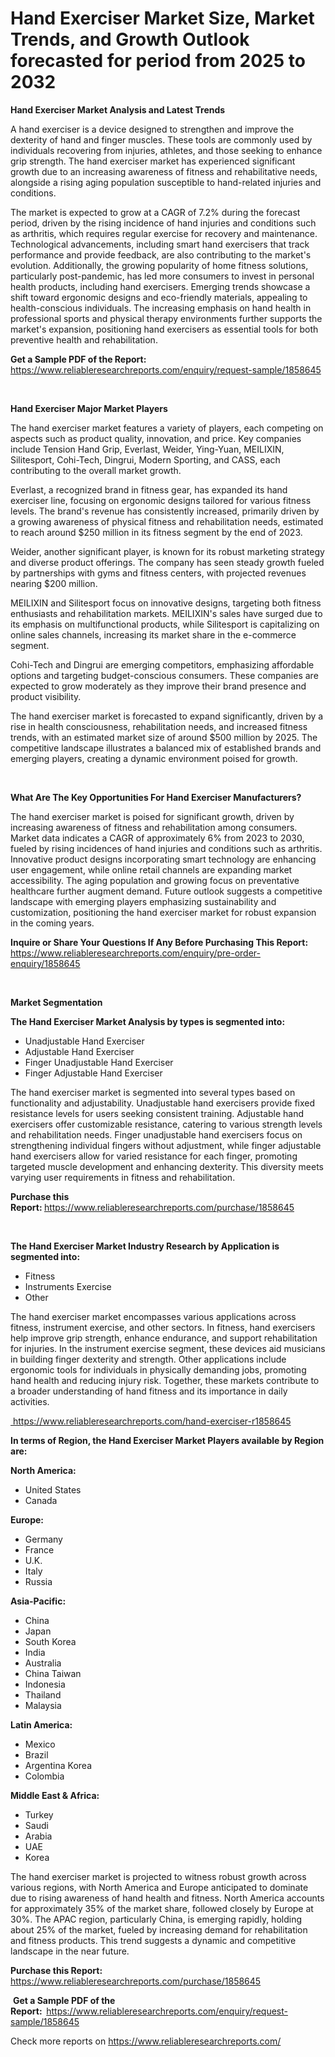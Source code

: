 <p><h1>Hand Exerciser Market Size, Market Trends, and Growth Outlook forecasted for period from 2025 to 2032</h1></p><p><strong>Hand Exerciser Market Analysis and Latest Trends</strong></p>
<p><p>A hand exerciser is a device designed to strengthen and improve the dexterity of hand and finger muscles. These tools are commonly used by individuals recovering from injuries, athletes, and those seeking to enhance grip strength. The hand exerciser market has experienced significant growth due to an increasing awareness of fitness and rehabilitative needs, alongside a rising aging population susceptible to hand-related injuries and conditions.</p><p>The market is expected to grow at a CAGR of 7.2% during the forecast period, driven by the rising incidence of hand injuries and conditions such as arthritis, which requires regular exercise for recovery and maintenance. Technological advancements, including smart hand exercisers that track performance and provide feedback, are also contributing to the market's evolution. Additionally, the growing popularity of home fitness solutions, particularly post-pandemic, has led more consumers to invest in personal health products, including hand exercisers. Emerging trends showcase a shift toward ergonomic designs and eco-friendly materials, appealing to health-conscious individuals. The increasing emphasis on hand health in professional sports and physical therapy environments further supports the market's expansion, positioning hand exercisers as essential tools for both preventive health and rehabilitation.</p></p>
<p><strong>Get a Sample PDF of the Report:&nbsp;</strong> <a href="https://www.reliableresearchreports.com/enquiry/request-sample/1858645?utm_campaign=2181&utm_medium=2&utm_source=Github&utm_content=ia&utm_term=07022025&utm_id=hand-exerciser">https://www.reliableresearchreports.com/enquiry/request-sample/1858645</a></p>
<p>&nbsp;</p>
<p><strong>Hand Exerciser Major Market Players</strong></p>
<p><p>The hand exerciser market features a variety of players, each competing on aspects such as product quality, innovation, and price. Key companies include Tension Hand Grip, Everlast, Weider, Ying-Yuan, MEILIXIN, Silitesport, Cohi-Tech, Dingrui, Modern Sporting, and CASS, each contributing to the overall market growth.</p><p>Everlast, a recognized brand in fitness gear, has expanded its hand exerciser line, focusing on ergonomic designs tailored for various fitness levels. The brand's revenue has consistently increased, primarily driven by a growing awareness of physical fitness and rehabilitation needs, estimated to reach around $250 million in its fitness segment by the end of 2023.</p><p>Weider, another significant player, is known for its robust marketing strategy and diverse product offerings. The company has seen steady growth fueled by partnerships with gyms and fitness centers, with projected revenues nearing $200 million.</p><p>MEILIXIN and Silitesport focus on innovative designs, targeting both fitness enthusiasts and rehabilitation markets. MEILIXIN's sales have surged due to its emphasis on multifunctional products, while Silitesport is capitalizing on online sales channels, increasing its market share in the e-commerce segment.</p><p>Cohi-Tech and Dingrui are emerging competitors, emphasizing affordable options and targeting budget-conscious consumers. These companies are expected to grow moderately as they improve their brand presence and product visibility.</p><p>The hand exerciser market is forecasted to expand significantly, driven by a rise in health consciousness, rehabilitation needs, and increased fitness trends, with an estimated market size of around $500 million by 2025. The competitive landscape illustrates a balanced mix of established brands and emerging players, creating a dynamic environment poised for growth.</p></p>
<p>&nbsp;</p>
<p><strong>What Are The Key Opportunities For Hand Exerciser Manufacturers?</strong></p>
<p><p>The hand exerciser market is poised for significant growth, driven by increasing awareness of fitness and rehabilitation among consumers. Market data indicates a CAGR of approximately 6% from 2023 to 2030, fueled by rising incidences of hand injuries and conditions such as arthritis. Innovative product designs incorporating smart technology are enhancing user engagement, while online retail channels are expanding market accessibility. The aging population and growing focus on preventative healthcare further augment demand. Future outlook suggests a competitive landscape with emerging players emphasizing sustainability and customization, positioning the hand exerciser market for robust expansion in the coming years.</p></p>
<p><strong>Inquire or Share Your Questions If Any Before Purchasing This Report:</strong> <a href="https://www.reliableresearchreports.com/enquiry/pre-order-enquiry/1858645?utm_campaign=2181&utm_medium=2&utm_source=Github&utm_content=ia&utm_term=07022025&utm_id=hand-exerciser">https://www.reliableresearchreports.com/enquiry/pre-order-enquiry/1858645</a></p>
<p>&nbsp;</p>
<p><strong>Market Segmentation</strong></p>
<p><strong>The Hand Exerciser Market Analysis by types is segmented into:</strong></p>
<p><ul><li>Unadjustable Hand Exerciser</li><li>Adjustable Hand Exerciser</li><li>Finger Unadjustable Hand Exerciser</li><li>Finger Adjustable Hand Exerciser</li></ul></p>
<p><p>The hand exerciser market is segmented into several types based on functionality and adjustability. Unadjustable hand exercisers provide fixed resistance levels for users seeking consistent training. Adjustable hand exercisers offer customizable resistance, catering to various strength levels and rehabilitation needs. Finger unadjustable hand exercisers focus on strengthening individual fingers without adjustment, while finger adjustable hand exercisers allow for varied resistance for each finger, promoting targeted muscle development and enhancing dexterity. This diversity meets varying user requirements in fitness and rehabilitation.</p></p>
<p><strong>Purchase this Report:&nbsp;</strong><a href="https://www.reliableresearchreports.com/purchase/1858645?utm_campaign=2181&utm_medium=2&utm_source=Github&utm_content=ia&utm_term=07022025&utm_id=hand-exerciser">https://www.reliableresearchreports.com/purchase/1858645</a></p>
<p>&nbsp;</p>
<p><strong>The Hand Exerciser Market Industry Research by Application is segmented into:</strong></p>
<p><ul><li>Fitness</li><li>Instruments Exercise</li><li>Other</li></ul></p>
<p><p>The hand exerciser market encompasses various applications across fitness, instrument exercise, and other sectors. In fitness, hand exercisers help improve grip strength, enhance endurance, and support rehabilitation for injuries. In the instrument exercise segment, these devices aid musicians in building finger dexterity and strength. Other applications include ergonomic tools for individuals in physically demanding jobs, promoting hand health and reducing injury risk. Together, these markets contribute to a broader understanding of hand fitness and its importance in daily activities.</p></p>
<p><a href="https://www.reliableresearchreports.com/hand-exerciser-r1858645?utm_campaign=2181&utm_medium=2&utm_source=Github&utm_content=ia&utm_term=07022025&utm_id=hand-exerciser">&nbsp;https://www.reliableresearchreports.com/hand-exerciser-r1858645</a></p>
<p><strong>In terms of Region, the Hand Exerciser Market Players available by Region are:</strong></p>
<p>
    <p> <strong> North America: </strong>
        <ul>
            <li>United States</li>
            <li>Canada</li>
        </ul>
        </p> 
    <p> <strong> Europe: </strong>
        <ul>
            <li>Germany</li>
            <li>France</li>
            <li>U.K.</li>
            <li>Italy</li>
            <li>Russia</li>
        </ul>
        </p> 
    <p> <strong> Asia-Pacific: </strong>
        <ul>
            <li>China</li>
            <li>Japan</li>
            <li>South Korea</li>
            <li>India</li>
            <li>Australia</li>
            <li>China Taiwan</li>
            <li>Indonesia</li>
            <li>Thailand</li>
            <li>Malaysia</li>
        </ul>
        </p> 
    <p> <strong> Latin America: </strong>
        <ul>
            <li>Mexico</li>
            <li>Brazil</li>
            <li>Argentina Korea</li>
            <li>Colombia</li>
        </ul>
        </p> 
    <p> <strong> Middle East & Africa: </strong>
        <ul>
            <li>Turkey</li>
            <li>Saudi</li>
            <li>Arabia</li>
            <li>UAE</li>
            <li>Korea</li>
        </ul>
    </p>
    </p>
<p><p>The hand exerciser market is projected to witness robust growth across various regions, with North America and Europe anticipated to dominate due to rising awareness of hand health and fitness. North America accounts for approximately 35% of the market share, followed closely by Europe at 30%. The APAC region, particularly China, is emerging rapidly, holding about 25% of the market, fueled by increasing demand for rehabilitation and fitness products. This trend suggests a dynamic and competitive landscape in the near future.</p></p>
<p><strong>Purchase this Report: </strong><a href="https://www.reliableresearchreports.com/purchase/1858645?utm_campaign=2181&utm_medium=2&utm_source=Github&utm_content=ia&utm_term=07022025&utm_id=hand-exerciser">https://www.reliableresearchreports.com/purchase/1858645</a></p>
<p>&nbsp;<strong>Get a Sample PDF of the Report:&nbsp;&nbsp;</strong><a href="https://www.reliableresearchreports.com/enquiry/request-sample/1858645?utm_campaign=2181&utm_medium=2&utm_source=Github&utm_content=ia&utm_term=07022025&utm_id=hand-exerciser">https://www.reliableresearchreports.com/enquiry/request-sample/1858645</a></p>
<p><strong></strong></p>
<p>Check more reports on <a href="https://www.reliableresearchreports.com/?utm_campaign=2181&utm_medium=2&utm_source=Github&utm_content=ia&utm_term=07022025&utm_id=hand-exerciser">https://www.reliableresearchreports.com/</a></p>